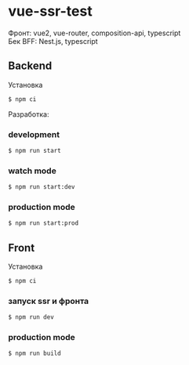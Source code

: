 # vue-ssr-test

Фронт: vue2, vue-router, composition-api, typescript  
Бек BFF: Nest.js, typescript

## Backend
Установка
```bash
$ npm ci
```

Разработка:
### development
```bash
$ npm run start
```
### watch mode
```bash
$ npm run start:dev
```
### production mode
```bash
$ npm run start:prod
```

## Front
Установка
```bash
$ npm ci
```

### запуск ssr и фронта
```bash
$ npm run dev
```

### production mode
```bash
$ npm run build
```

